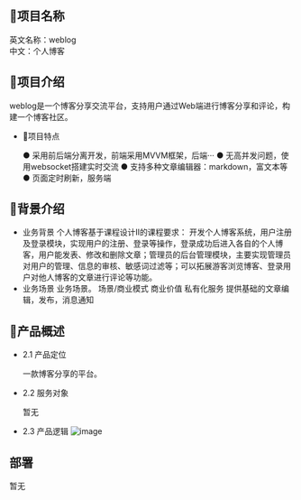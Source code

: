 
## 📝项目名称
英文名称：weblog  
中文：个人博客

## 📗项目介绍
weblog是一个博客分享交流平台，支持用户通过Web端进行博客分享和评论，构建一个博客社区。
- 📝项目特点
    
    ● 采用前后端分离开发，前端采用MVVM框架，后端···
    ● 无高并发问题，使用websocket搭建实时交流
    ● 支持多种文章编辑器：markdown，富文本等
    ● 页面定时刷新，服务端

## 📝背景介绍
- 业务背景
个人博客基于课程设计II的课程要求：
开发个人博客系统，用户注册及登录模块，实现用户的注册、登录等操作，登录成功后进入各自的个人博客，用户能发表、修改和删除文章；管理员的后台管理模块，主要实现管理员对用户的管理、信息的审核、敏感词过滤等；可以拓展游客浏览博客、登录用户对他人博客的文章进行评论等功能。
- 业务场景
	业务场景。
	场景/商业模式	商业价值
	私有化服务	提供基础的文章编辑，发布，消息通知
	
	
## 📗产品概述
- 2.1 产品定位

  一款博客分享的平台。

- 2.2 服务对象

  暂无

- 2.3 产品逻辑
      ![image](https://tva3.sinaimg.cn/large/008cs7isly8h8oenk6y8tj30t80iagmx.jpg)

## 部署
暂无

